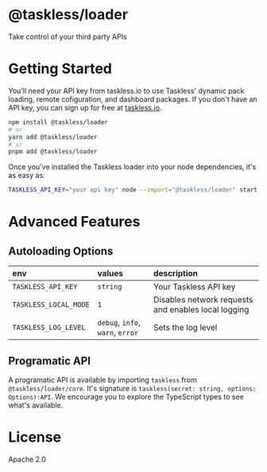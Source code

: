 # @taskless/loader

Take control of your third party APIs

# Getting Started

You'll need your API key from taskless.io to use Taskless' dynamic pack loading, remote cofiguration, and dashboard packages. If you don't have an API key, you can sign up for free at [taskless.io](https://taskless.io).

```bash
npm install @taskless/loader
# or
yarn add @taskless/loader
# or
pnpm add @taskless/loader
```

Once you've installed the Taskless loader into your node dependencies, it's as easy as:

```bash
TASKLESS_API_KEY="your api key" node --import="@taskless/loader" start.js
```

# Advanced Features

## Autoloading Options

| env                   | values                           | description                                         |
| :-------------------- | :------------------------------- | :-------------------------------------------------- |
| `TASKLESS_API_KEY`    | `string`                         | Your Taskless API key                               |
| `TASKLESS_LOCAL_MODE` | `1`                              | Disables network requests and enables local logging |
| `TASKLESS_LOG_LEVEL`  | `debug`, `info`, `warn`, `error` | Sets the log level                                  |

## Programatic API

A programatic API is available by importing `taskless` from `@taskless/loader/core`. It's signature is `taskless(secret: string, options: Options):API`. We encourage you to explore the TypeScript types to see what's available.

# License

Apache 2.0
